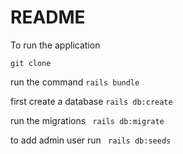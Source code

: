 # README

To run the application 


``git clone``

run the command ```rails bundle```


first create a database ```rails db:create```

run the migrations ``` rails db:migrate```

to add admin user run ``` rails db:seeds```